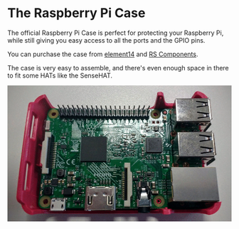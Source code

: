 # The Raspberry Pi Case

The official Raspberry Pi Case is perfect for protecting your Raspberry Pi, while still giving you easy access to all the ports and the GPIO pins.

You can purchase the case from [element14](https://www.element14.com/community/docs/DOC-76996/l/raspberry-pi-official-enclosure-from-the-raspberry-pi-foundation?ICID=rpimain-picase-ban) and [RS Components](http://uk.rs-online.com/web/p/development-board-enclosures/8787594/).

The case is very easy to assemble, and there's even enough space in there to fit some HATs like the SenseHAT.

![](images/case.gif)
